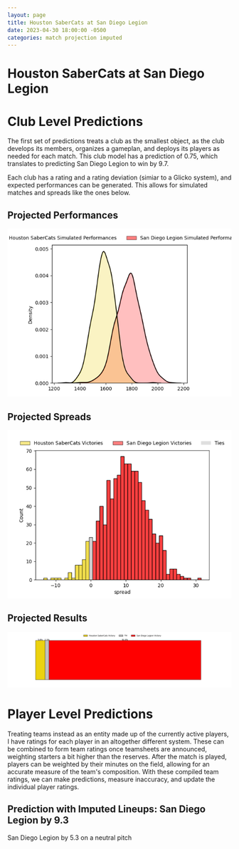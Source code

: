 ```yaml
---  
layout: page  
title: Houston SaberCats at San Diego Legion  
date: 2023-04-30 18:00:00 -0500  
categories: match projection imputed  
---
```

# Houston SaberCats at San Diego Legion

# Club Level Predictions


The first set of predictions treats a club as the smallest object, as the club develops its members, organizes a gameplan, and deploys its players as needed for each match. This club model has a prediction of 0.75, which translates to predicting San Diego Legion to win by 9.7.

Each club has a rating and a rating deviation (simiar to a Glicko system), and expected performances can be generated. This allows for simulated matches and spreads like the ones below.
## Projected Performances


![Projected Performances](plots/performances_2023-04-30-SanDiegoLegion-HoustonSaberCats.png)
## Projected Spreads


![Projected Spreads](plots/spreads_2023-04-30-SanDiegoLegion-HoustonSaberCats.png)
## Projected Results


![Projected Results](plots/resultbar_2023-04-30-SanDiegoLegion-HoustonSaberCats.png)
# Player Level Predictions


Treating teams instead as an entity made up of the currently active players, I have ratings for each player in an altogether different system. These can be combined to form team ratings once teamsheets are announced, weighting starters a bit higher than the reserves. After the match is played, players can be weighted by their minutes on the field, allowing for an accurate measure of the team's composition. With these compiled team ratings, we can make predictions, measure inaccuracy, and update the individual player ratings.
## Prediction with Imputed Lineups: San Diego Legion by 9.3


San Diego Legion by 5.3 on a neutral pitch

